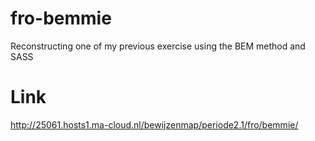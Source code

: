 # fro-bemmie
Reconstructing one of my previous exercise using the BEM method and SASS

# Link
http://25061.hosts1.ma-cloud.nl/bewijzenmap/periode2.1/fro/bemmie/
